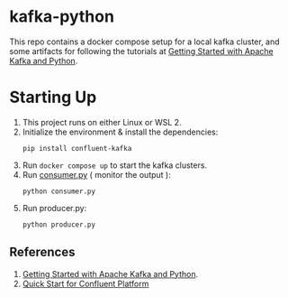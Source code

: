 # kafka-python

This repo contains a docker compose setup for a local kafka cluster,
and some artifacts for following the tutorials at
[Getting Started with Apache Kafka and Python](https://developer.confluent.io/get-started/python).

# Starting Up

1. This project runs on either Linux or WSL 2.
1. Initialize the environment & install the dependencies:
    ```
    pip install confluent-kafka
    ```
1. Run `docker compose up` to start the kafka clusters.
1. Run [consumer.py](consumer.py) ( monitor the output ):
    ```
    python consumer.py
    ```
1. Run producer.py:
    ```
    python producer.py
    ```

## References

1. [Getting Started with Apache Kafka and Python](https://developer.confluent.io/get-started/python).
1. [Quick Start for Confluent Platform](https://docs.confluent.io/platform/current/get-started/platform-quickstart.html#quickstart)